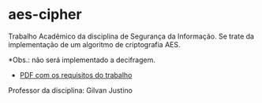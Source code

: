 # aes-cipher
Trabalho Acadêmico da disciplina de Segurança da Informação. Se trate da implementação de um algoritmo de criptografia AES.

*Obs.: não será implementado a decifragem.

- [PDF com os requisitos do trabalho](https://ava3.furb.br/mod/assign/view.php?id=700757)

Professor da disciplina: Gilvan Justino

  
